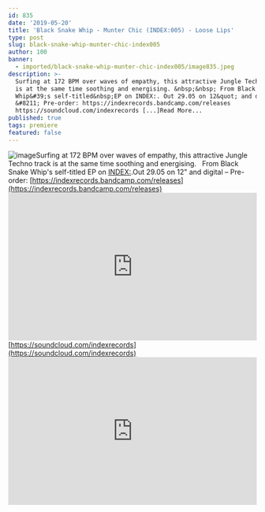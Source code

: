 ```yaml
---
id: 835
date: '2019-05-20'
title: 'Black Snake Whip - Munter Chic (INDEX:005) - Loose Lips'
type: post
slug: black-snake-whip-munter-chic-index005
author: 100
banner:
  - imported/black-snake-whip-munter-chic-index005/image835.jpeg
description: >-
  Surfing at 172 BPM over waves of empathy, this attractive Jungle Techno track
  is at the same time soothing and energising. &nbsp;&nbsp; From Black Snake
  Whip&#39;s self-titled&nbsp;EP on INDEX:. Out 29.05 on 12&quot; and digital
  &#8211; Pre-order: https://indexrecords.bandcamp.com/releases
  https://soundcloud.com/indexrecords [...]Read More...
published: true
tags: premiere
featured: false
---
```

![image](../imported/black-snake-whip-munter-chic-index005/image835.jpeg)Surfing at 172 BPM over waves of empathy, this attractive Jungle Techno track is at the same time soothing and energising.   From Black Snake Whip's self-titled EP on [INDEX:](https://indexrecords.bandcamp.com).Out 29.05 on 12" and digital – Pre-order: [](https://indexrecords.bandcamp.com/releases)[https://indexrecords.bandcamp.com/releases](https://indexrecords.bandcamp.com/releases)<iframe width='100%' height='300' scrolling='no' frameborder='no' allow='autoplay' src='https://w.soundcloud.com/player/?url=https%3A//api.soundcloud.com/tracks/623762208&color=%23ff5500&auto_play=false&hide_related=false&show_comments=true&show_user=true&show_reposts=false&show_teaser=true'></iframe>[](https://soundcloud.com/indexrecords)[https://soundcloud.com/indexrecords](https://soundcloud.com/indexrecords)<iframe width='100%' height='300' scrolling='no' frameborder='no' allow='autoplay' src='https://www.youtube.com/embed/eSngU4ZgnMA'></iframe>
